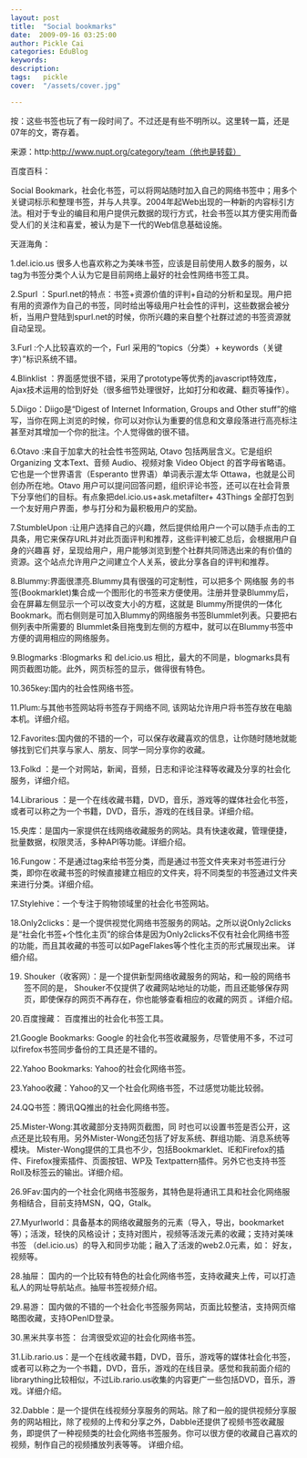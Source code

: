 ```yaml
---
layout: post  
title:  "Social bookmarks"
date:  2009-09-16 03:25:00
author: Pickle Cai  
categories: EduBlog  
keywords: 
description:   
tags:	pickle   
cover:  "/assets/cover.jpg"  

---
```


按：这些书签也玩了有一段时间了。不过还是有些不明所以。这里转一篇，还是07年的文，寄存着。



来源：http:http://www.nupt.org/category/team（他也是转载）



 



百度百科：



Social Bookmark，社会化书签，可以将网站随时加入自己的网络书签中；用多个关键词标示和整理书签，并与人共享。2004年起Web出现的一种新的内容标引方法。相对于专业的编目和用户提供元数据的现行方式，社会书签以其方便实用而备受人们的关注和喜爱，被认为是下一代的Web信息基础设施。



 



天涯海角：





1.del.icio.us 很多人也喜欢称之为美味书签，应该是目前使用人数多的服务，以tag为书签分类个人认为它是目前网络上最好的社会性网络书签工具。

2.Spurl ：Spurl.net的特点：书签+资源价值的评判+自动的分析和呈现。用户把有用的资源作为自己的书签，同时给出等级用户社会性的评判，这些数据会被分析，当用户登陆到spurl.net的时候，你所兴趣的来自整个社群过滤的书签资源就自动呈现。

3.Furl :个人比较喜欢的一个，Furl 采用的“topics（分类）+ keywords（关键字）”标识系统不错。

4.Blinklist ：界面感觉很不错，采用了prototype等优秀的javascript特效库，Ajax技术运用的恰到好处（很多细节处理很好，比如打分和收藏、翻页等操作）。

5.Diigo：Diigo是“Digest of Internet Information, Groups and Other stuff”的缩写，当你在网上浏览的时候，你可以对你认为重要的信息和文章段落进行高亮标注甚至对其增加一个你的批注。个人觉得做的很不错。

6.Otavo :来自于加拿大的社会性书签网站, Otavo 包括两层含义。它是组织 Organizing 文本Text、音频 Audio、视频对象 Video Object 的首字母省略语。它也是一个世界语言（Esperanto 世界语）单词表示渥太华 Ottawa，也就是公司创办所在地。Otavo 用户可以提问回答问题，组织评论书签，还可以在社会背景下分享他们的目标。有点象把del.icio.us+ask.metafilter+ 43Things 全部打包到一个友好用户界面，参与打分和为最积极用户的奖励。

7.StumbleUpon :让用户选择自己的兴趣，然后提供给用户一个可以随手点击的工具条，用它来保存URL并对此页面评判和推荐，这些评判被汇总后，会根据用户自身的兴趣喜 好，呈现给用户，用户能够浏览到整个社群共同筛选出来的有价值的资源。这个站点允许用户之间建立个人关系，彼此分享各自的评判和推荐。

8.Blummy:界面很漂亮.Blummy具有很强的可定制性，可以把多个 网络服 务的书签(Bookmarklet)集合成一个图形化的书签来方便使用。注册并登录Blummy后，会在屏幕左侧显示一个可以改变大小的方框，这就是 Blummy所提供的一体化Bookmark。而右侧则是可加入Blummy的网络服务书签Blummlet列表。只要把右侧列表中所需要的 Blummlet条目拖曳到左侧的方框中，就可以在Blummy书签中方便的调用相应的网络服务。

9.Blogmarks :Blogmarks 和 del.icio.us 相比，最大的不同是，blogmarks具有网页截图功能。此外，网页标签的显示，做得很有特色。

10.365key:国内的社会性网络书签。

11.Plum:与其他书签网站将书签存于网络不同, 该网站允许用户将书签存放在电脑本机。详细介绍。

12.Favorites:国内做的不错的一个，可以保存收藏喜欢的信息，让你随时随地就能够找到它们共享与家人、朋友、同学一同分享你的收藏。

13.Folkd ：是一个对网站，新闻，音频，日志和评论注释等收藏及分享的社会化服务，详细介绍。

14.Librarious ：是一个在线收藏书籍，DVD，音乐，游戏等的媒体社会化书签，或者可以称之为一个书籍，DVD，音乐，游戏的在线目录。详细介绍。

15.央库：是国内一家提供在线网络收藏服务的网站。具有快速收藏，管理便捷，批量数据，权限灵活，多种API等功能。详细介绍。

16.Fungow：不是通过tag来给书签分类，而是通过书签文件夹来对书签进行分类，即你在收藏书签的时候直接建立相应的文件夹，将不同类型的书签通过文件夹来进行分类。详细介绍。

17.Stylehive：一个专注于购物领域里的社会化书签网站。

18.Only2clicks：是一个提供视觉化网络书签服务的网站。之所以说Only2clicks是“社会化书签+个性化主页”的综合体是因为Only2clicks不仅有社会化网络书签的功能，而且其收藏的书签可以如PageFlakes等个性化主页的形式展现出来。 详细介绍。

19. Shouker（收客网）：是一个提供新型网络收藏服务的网站，和一般的网络书签不同的是， Shouker不仅提供了收藏网站地址的功能，而且还能够保存网页，即使保存的网页不再存在，你也能够查看相应的收藏的网页 。详细介绍。

20.百度搜藏： 百度推出的社会化书签工具。

21.Google Bookmarks: Google 的社会化书签收藏服务，尽管使用不多，不过可以firefox书签同步备份的工具还是不错的。

22.Yahoo Bookmarks: Yahoo的社会化网络书签。

23.Yahoo收藏：Yahoo的又一个社会化网络书签，不过感觉功能比较弱。

24.QQ书签：腾讯QQ推出的社会化网络书签。

25.Mister-Wong:其收藏部分支持网页截图，同 时也可以设置书签是否公开，这点还是比较有用。另外Mister-Wong还包括了好友系统、群组功能、消息系统等模块。 Mister-Wong提供的工具也不少，包括Bookmarklet、IE和Firefox的插件、Firefox搜索插件、页面按钮、WP及 Textpattern插件。另外它也支持书签Roll及标签云的输出。详细介绍。

26.9Fav:国内的一个社会化网络书签服务，其特色是将通讯工具和社会化网络服务相结合，目前支持MSN，QQ，Gtalk。

27.Myurlworld：具备基本的网络收藏服务的元素（导入，导出，bookmarket等）；活泼，轻快的风格设计；支持对图片，视频等活泼元素的收藏；支持对美味书签 （del.icio.us）的导入和同步功能；融入了活泼的web2.0元素，如： 好友，视频等。

28.抽屉： 国内的一个比较有特色的社会化网络书签，支持收藏夹上传，可以打造私人的网址导航站点。抽屉书签视频介绍。

29.易游： 国内做的不错的一个社会化书签服务网站，页面比较整洁，支持网页缩略图收藏，支持OPenID登录。

30.黑米共享书签： 台湾很受欢迎的社会化网络书签。

31.Lib.rario.us：是一个在线收藏书籍，DVD，音乐，游戏等的媒体社会化书签，或者可以称之为一个书籍，DVD，音乐，游戏的在线目录。感觉和我前面介绍的librarything比较相似，不过Lib.rario.us收集的内容更广一些包括DVD，音乐，游戏。详细介绍。

32.Dabble：是一个提供在线视频分享服务的网站。除了和一般的提供视频分享服务的网站相比，除了视频的上传和分享之外，Dabble还提供了视频书签收藏服务，即提供了一种视频类的社会化网络书签服务。你可以很方便的收藏自己喜欢的视频，制作自己的视频播放列表等等。 详细介绍。



		    
